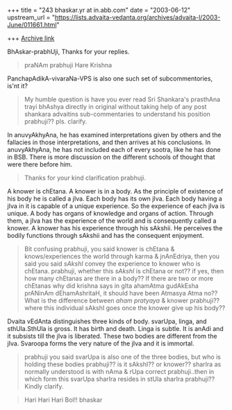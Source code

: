 +++
title = "243 bhaskar.yr at in.abb.com"
date = "2003-06-12"
upstream_url = "https://lists.advaita-vedanta.org/archives/advaita-l/2003-June/011661.html"

+++
[Archive link](https://lists.advaita-vedanta.org/archives/advaita-l/2003-June/011661.html)

BhAskar-prabhUji,   Thanks for your replies.

>  praNAm prabhuji Hare Krishna

PanchapAdikA-vivaraNa-VPS  is also one such set of subcommentories, is'nt
it?

>  My humble question is have you ever read Sri Shankara's prasthAna trayi
bhAshya directly in original without taking help of any post shankara
advaitins sub-commentaries to understand his position prabhuji?? pls.
clarify.

In anuvyAkhyAna,  he has examined  interpretations given by others and the
fallacies in those interpretations,  and then  arrives at his conclusions.
In anuvyAkhyAna, he has not included each of every sootra,  like he has
done
in BSB.    There is more discussion on the different schools of thought
that
were there before him.

>  Thanks for your kind clarification prabhuji.

A knower is chEtana.  A knower is in a body.  As the principle of existence
of his body he is called a jIva.  Each body has its own jIva.  Each body
having a jIva in it is capable of a unique experience.  So the experience
of
each jIva is unique.  A body has organs of knowledge and organs of action.
Through them,  a jIva has the experience of the world and is consequently
called a knower.   A knower has his experience through his sAkshii.  He
perceives the bodily functions through sAkshii and has the consequent
enjoyment.

>  Bit confusing prabhuji,  you said knower is chEtana & knows/experiences
the world through karma & jnAnEdriya, then you said you said *sAkshI*
convey the experience to knower who is chEtana.  prabhuji, whether this
*sAkshI* is chEtana or not??  if yes, then how many chEtanas are there in a
body??  If there are two or more chEtanas why did krishna says in gIta
ahamAtma gudAkEsha prANinAm dEhamAshritaH, it should have been Atmasya Atma
no??  What is the difference between *aham pratyaya* & knower prabhuji??
where this individual sAkshI goes once the knower give up his body??

Dvaita vEdAnta distinguishes three kinds of body.  svarUpa, linga, and
sthUla.SthUla is gross.   It has birth and death.  Linga is subtle.  It is
anAdi
and it subsists till the jIva is liberated.  These two bodies are different
from the jIva.  Svaroopa forms the very nature of the jIva and it is
immortal.

>  prabhuji you said svarUpa is also one of the three bodies, but who is
holding these bodies prabhuji?? is it sAkshI?? or knower?? sharIra as
normally understood is with nAma & rUpa correct prabhuji..then in which
form this svarUpa sharIra resides in stUla sharIra prabhuji?? Kindly
clarify.

>  Hari Hari Hari Bol!!
>  bhaskar



